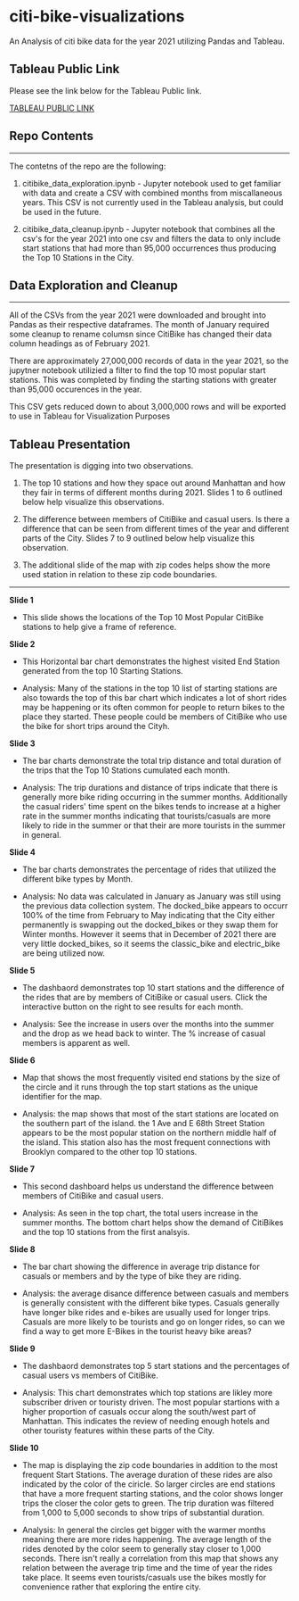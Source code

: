 # citi-bike-visualizations
An Analysis of citi bike data for the year 2021 utilizing Pandas and Tableau.

## Tableau Public Link
Please see the link below for the Tableau Public link.

[TABLEAU PUBLIC LINK](https://public.tableau.com/views/citi_bike_viz/2021Top10CitiBikeStationsandMembersvsCasuals-Story?:language=en-US&publish=yes&:display_count=n&:origin=viz_share_link)


## Repo Contents
***
The contetns of the repo are the following:
1. citibike_data_exploration.ipynb - Jupyter notebook used to get familiar with data and create a CSV with combined months from miscallaneous years. This CSV is not currently used in the Tableau analysis, but could be used in the future.

1. citibike_data_cleanup.ipynb - Jupyter notebook that combines all the csv's for the year 2021 into one csv and filters the data to only include start stations that had more than 95,000 occurrences thus producing the Top 10 Stations in the City.

## Data Exploration and Cleanup
***
All of the CSVs from the year 2021 were downloaded and brought into Pandas as their respective dataframes. The month of January required some cleanup to rename columsn since CitiBike has changed their data column headings as of February 2021.

There are approximately 27,000,000 records of data in the year 2021, so the jupytner notebook utilizied a filter to find the top 10 most popular start stations. This was completed by finding the starting stations with greater than 95,000 occurences in the year.

This CSV gets reduced down to about 3,000,000 rows and will be exported to use in Tableau for Visualization Purposes
## Tableau Presentation
The presentation is digging into two observations.

1. The top 10 stations and how they space out around Manhattan and how they fair in terms of different months during 2021. Slides 1 to 6 outlined below help visualize this observations.

1. The difference between members of CitiBike and casual users. Is there a difference that can be seen from different times of the year and different parts of the City. Slides 7 to 9 outlined below help visualize this observation.

1. The additional slide of the map with zip codes helps show the more used station in relation to these zip code boundaries.

***
**Slide 1**
- This slide shows the locations of the Top 10 Most Popular CitiBike stations to help give a frame of reference.

**Slide 2**
- This Horizontal bar chart demonstrates the highest visited End Station generated from the top 10 Starting Stations. 

- Analysis: Many of the stations in the top 10 list of starting stations are also towards the top of this bar chart which indicates a lot of short rides may be happening or its often common for people to return bikes to the place they started. These people could be members of CitiBike who use the bike for short trips around the Cityh.

**Slide 3**
- The bar charts demonstrate the total trip distance and total duration of the trips that the Top 10 Stations cumulated each month.

- Analysis: The trip durations and distance of trips indicate that there is generally more bike riding occurring in the summer months. Additionally the casual riders' time spent on the bikes tends to increase at a higher rate in the summer months indicating that tourists/casuals are more likely to ride in the summer or that their are more tourists in the summer in general.

**Slide 4**
- The bar charts demonstrates the percentage of rides that utilized the different bike types by Month.

- Analysis: No data was calculated in January as January was still using the previous data collection system. The docked_bike appears to occurr 100% of the time from February to May indicating that the City either permanently is swapping out the docked_bikes or they swap them for Winter months. However it seems that in December of 2021 there are very little docked_bikes, so it seems the classic_bike and electric_bike are being utilized now.

**Slide 5**
- The dashbaord demonstrates top 10 start stations and the difference of the rides that are by members of CitiBike or casual users. Click the interactive button on the right to see results for each month.

- Analysis: See the increase in users over the months into the summer and the drop as we head back to winter. The % increase of casual members is apparent as well.

**Slide 6**
- Map that shows the most frequently visited end stations by the size of the circle and it runs through the top start stations as the unique identifier for the map.

- Analysis: the map shows that most of the start stations are located on the southern part of the island. the 1 Ave and E 68th Street Station appears to be the most popular station on the northern middle half of the island. This station also has the most frequent connections with Brooklyn compared to the other top 10 stations.

**Slide 7**
- This second dashboard helps us understand the difference between members of CitiBike and casual users.

- Analysis: As seen in the top chart, the total users increase in the summer months. The bottom chart helps show the demand of CitiBikes and the top 10 stations from the first analsyis.

**Slide 8**
- The bar chart showing the difference in average trip distance for casuals or members and by the type of bike they are riding.

- Analysis: the average disance difference between casuals and members is generally consistent with the different bike types. Casuals generally have longer bike rides and e-bikes are usually used for longer trips. Casuals are more likely to be tourists and go on longer rides, so can we find a way to get more E-Bikes in the tourist heavy bike areas?

**Slide 9**
- The dashbaord demonstrates top 5 start stations and the percentages of casual users vs members of CitiBike.

- Analysis: This chart demonstrates which top stations are likley more subscriber driven or touristy driven. The most popular startions with a higher proportion of casuals occur along the south/west part of Manhattan. This indicates the review of needing enough hotels and other touristy features within these parts of the City. 

**Slide 10**
- The map is displaying the zip code boundaries in addition to the most frequent Start Stations. The average duration of these rides are also indicated by the color of the ciricle. So larger circles are end stations that have a more frequent starting stations, and the color shows longer trips the closer the color gets to green. The trip duration was filtered from 1,000 to 5,000 seconds to show trips of substantial duration.

- Analysis: In general the circles get bigger with the warmer months meaning there are more rides happening. The average length of the rides denoted by the color seem to generally stay closer to 1,000 seconds. There isn't really a correlation from this map that shows any relation between the average trip time and the time of year the rides take place. It seems even tourists/casuals use the bikes mostly for convenience rather that exploring the entire city.

